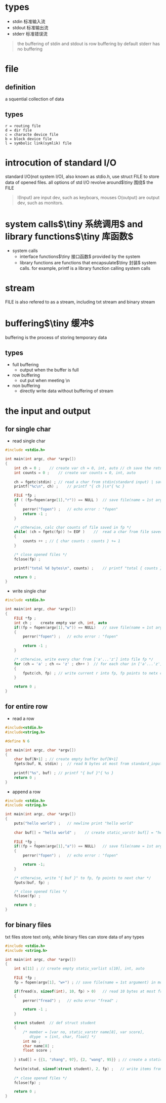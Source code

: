 # types
- stdin 标准输入流
- stdout 标准输出流
- stderr 标准错误流
> the buffering of stdin and stdout is row buffering by default
> stderr has no buffering

# file
## definition
a squential collection of data
## types
	r = routing file
	d = dir file
	c = characte device file
	b = block device file
	l = symbolic link(symlik) file

# introcution of standard I/O
standard I/O(not system I/O),  also known as stdio.h, use struct FILE to store data of opened files. all options of std I/O revolve around$\tiny 围绕$ the FILE

> I(Input) are input dev, such as keyboars, mouses
> O(output) are output dev, such as monitors.

# system calls$\tiny 系统调用$ and library functions$\tiny 库函数$
- system calls
	-	interface functions$\tiny 接口函数$ provided by the system
	-	library functions are functions that encapsulate$\tiny 封装$ system calls. for example, printf is a library function calling system calls

# stream
FILE is also refered to as a stream, including txt stream and binary stream

# buffering$\tiny 缓冲$
buffering is the process of storing temporary data
## types
- full buffering
	- output when the buffer is full
- row buffering
	- out put when meeting \n
- non buffering
	- directly write data without buffering of stream

# the input and output
## for single char
- read single char
```c
#include <stdio.h>

int main(int argc, char *argv[])
{
	int ch = 0 ;	// create var ch = 0, int, auto	// ch save the return fgetc(), its dtype = int
	int counts = 0 ;	// create var counts = 0, int, auto
	
	ch = fgetc(stdin) ;	// read a char from stdin(standard input) | save to ch
	printf("%c\n", ch) ;	// printf "{ ch }\n"{ %c }

	FILE *fp ;
	if ( (fp=fopen(argv[1],"r")) == NULL )	// save file(name = 1st argument) in mode = read to fp | if file saved in fp not exist		// EOF = end-of-file char
	{
		perror("fopen") ;	// echo error : "fopen"
		return -1 ;	
	}

	/* otherwise, calc char counts of file saved in fp */
	while( (ch = fgetc(fp)) != EOF )	//  read a char from file saved in fp | save to ch | while char saved in ch not EOF
	{
		counts ++ ;	// { char counts : counts } += 1
	}

	/* close opened files */
	fclose(fp) ;

	printf("total %d bytes\n", counts) ;	// printf "total { counts } bytes\n"{ %d }

	return 0 ;
}
```
- write single char
```c
#include <stdio.h>

int main(int argc, char *argv[])
{
	FILE *fp ;
	int ch ;	create empty var ch, int, auto
	if((fp = fopen(argv[1],"w")) == NULL)	// save file(name = 1st argument) in mode = write to fp | if the file not exsist
	{
		perror("fopen") ;	// echo error : "fopen"
		
		return -1 ;
	}

	/* otherwise, write every char from ['a'...'z'] into file fp */
	for (ch = 'a' ; ch <= 'z' ; ch++ )	// for each char in ['a'...'z']
	{
		fputc(ch, fp) ;	// write current r into fp, fp points to netx char
	}

	return 0 ;
}
```
## for entire row
- read a row
```c
#include<stdio.h>
#include<string.h>

#define N 6

int main(int argc, char *argv[])
{
	char buf[N+1] ;	// create empty buffer buf[N+1]
	fgets(buf, N, stdin) ;	// read N bytes at most from standard_input to buffer buf
	
	printf("%s", buf) ;	// printf "{ buf }"{ %s }
	return 0 ;
}
```
- append a row
```c
#include <stdio.h>
#include <string.h>

int main(int argc, char *argv[])
{
	puts("hello world") ;	// newline print "hello world"
	
	char buf[] = "hello world" ;	// create static_varstr buf[] = "hello world", char, auto
	
	FILE *fp ;
	if((fp = fopen(argv[1],"a")) == NULL)	// save file(name = 1st argument) in mode = append to fp | if the file not exist
	{
		perror("fopen") ;	// echo error : "fopen"

		return -1;
	}

	/* otherwise, write "{ buf }" to fp, fp points to next char */
	fputs(buf, fp) ;

	/* close opened files */
	fclose(fp) ;

	return 0 ;
}
```

## for binary files
txt files store text only, while binary files can store data of any types
```c
#include <stdio.h>
#include <string.h>

int main(int argc, char *argv[])
{
	int s[11] ;	// create empty static_varlist s[10], int, auto
	
	FILE *fp ;
	fp = fopen(argv[1], "w+") ;	// save file(name = 1st argument) in mode = [read, write] to fp

	if(fread(s, sizeof(int), 10, fp) > 0)	// read 10 bytes at most from file fp to static_varlist s in binary form, each size = int | if num of data read < 0
	{
		perror("fread") ;	// echo error "fread" ;

		return -1 ;
	}

	struct student	// def struct student
	{
		/* member = [var no, static_varstr name[8], var score],
		   dtype  = [int, char, float] */
		int no ;
		char name[8] ;
		float score ;
		
	} stud[] = {{1, "zhang", 97}, {2, "wang", 95}} ; // create a static_varlist stud[] of this type, its value = {{ no, name, score }} = {{1 "zhang", 97}, {2, "wang", 95}}
	
	fwrite(stud, sizeof(struct student), 2, fp) ;	// write items from stud of student type to file fp in binary form, 2 items in total, fp points to next char
	
	/* close opened files */
	fclose(fp) ;

	return 0 ;
}
```
